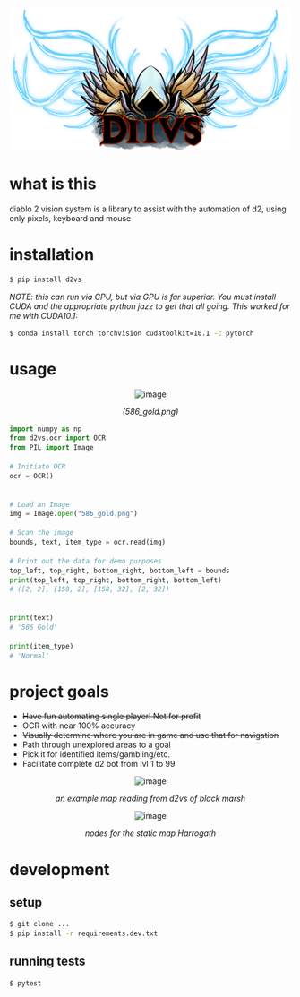 <div align="center">

![d2vs](docs/d2vs.png)

</div>


# what is this

diablo 2 vision system is a library to assist with the automation of d2, using only pixels, keyboard and mouse


# installation

```bash
$ pip install d2vs
```

_NOTE: this can run via CPU, but via GPU is far superior. You must install CUDA and the appropriate python jazz
to get that all going. This worked for me with CUDA10.1:_

```bash
$ conda install torch torchvision cudatoolkit=10.1 -c pytorch
```

# usage

<div align="center">

  ![image](https://user-images.githubusercontent.com/2185159/142674287-37311056-5483-4956-b786-b5ffc17bfc69.png)

  _(586_gold.png)_
</div>


```py
import numpy as np
from d2vs.ocr import OCR
from PIL import Image

# Initiate OCR
ocr = OCR()


# Load an Image
img = Image.open("586_gold.png")

# Scan the image
bounds, text, item_type = ocr.read(img)

# Print out the data for demo purposes
top_left, top_right, bottom_right, bottom_left = bounds
print(top_left, top_right, bottom_right, bottom_left)
# ([2, 2], [158, 2], [158, 32], [2, 32])


print(text)
# '586 Gold'

print(item_type)
# 'Normal'
```

# project goals

 - ~~Have fun automating single player! Not for profit~~
 - ~~OCR with near 100% accuracy~~
 - ~~Visually determine where you are in game and use that for navigation~~
 - Path through unexplored areas to a goal
 - Pick it for identified items/gambling/etc.
 - Facilitate complete d2 bot from lvl 1 to 99

<div align="center">
  
![image](https://user-images.githubusercontent.com/2185159/142713867-b60e6dd6-08d9-4e55-862e-dba55cffff67.png)


  _an example map reading from d2vs of black marsh_
  
![image](https://user-images.githubusercontent.com/2185159/144722467-5fdc4eb4-8a1a-4c96-b280-b818a6c24d27.png)


  _nodes for the static map Harrogath_
  
</div>

# development

## setup

```bash
$ git clone ...
$ pip install -r requirements.dev.txt
```

## running tests

```bash
$ pytest
```
